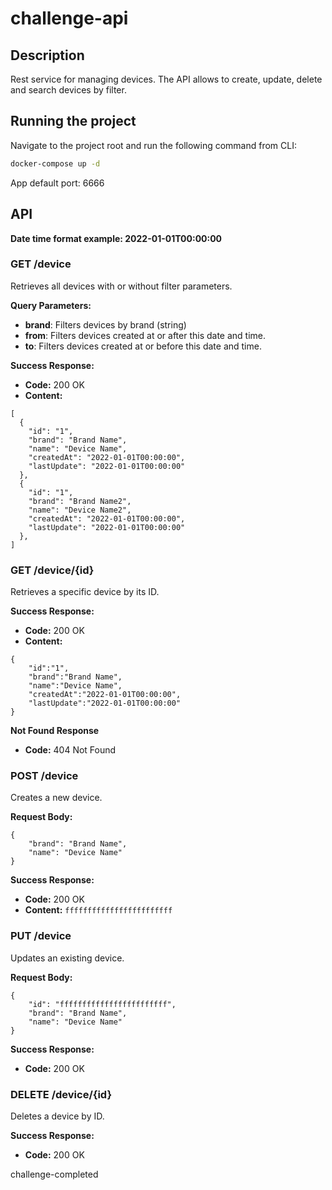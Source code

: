 # challenge-api

## Description

Rest service for managing devices. The API allows to create, update, delete and search devices by filter.

## Running the project

Navigate to the project root and run the following command from CLI:

```sh
docker-compose up -d
```
App default port: 6666

## API

**Date time format example: 2022-01-01T00:00:00**

### GET /device

Retrieves all devices with or without filter parameters.

**Query Parameters:**

- **brand**: Filters devices by brand (string)
- **from**: Filters devices created at or after this date and time.
- **to**: Filters devices created at or before this date and time.

**Success Response:**

- **Code:** 200 OK
- **Content:**

```
[
  {
    "id": "1",
    "brand": "Brand Name",
    "name": "Device Name",
    "createdAt": "2022-01-01T00:00:00",
    "lastUpdate": "2022-01-01T00:00:00"
  },
  {
    "id": "1",
    "brand": "Brand Name2",
    "name": "Device Name2",
    "createdAt": "2022-01-01T00:00:00",
    "lastUpdate": "2022-01-01T00:00:00"
  },
]
```

### GET /device/{id}

Retrieves a specific device by its ID.

**Success Response:**

- **Code:** 200 OK
- **Content:**

```
{
    "id":"1", 
    "brand":"Brand Name", 
    "name":"Device Name", 
    "createdAt":"2022-01-01T00:00:00", 
    "lastUpdate":"2022-01-01T00:00:00"
}
```

**Not Found Response**

- **Code:** 404 Not Found

### POST /device

Creates a new device.

**Request Body:**

```
{
    "brand": "Brand Name",
    "name": "Device Name"
}
```

**Success Response:**

- **Code:** 200 OK
- **Content:** `ffffffffffffffffffffffff`

### PUT /device

Updates an existing device.

**Request Body:**

```
{
    "id": "ffffffffffffffffffffffff",
    "brand": "Brand Name",
    "name": "Device Name"
}
```

**Success Response:**

- **Code:** 200 OK

### DELETE /device/{id}

Deletes a device by ID.

**Success Response:**

- **Code:** 200 OK

challenge-completed